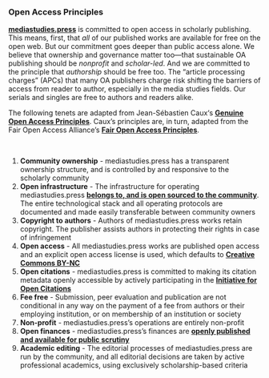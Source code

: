 ### Open Access Principles

**[mediastudies.press](https://github.com/mediastudiespress/organization.git)** is committed to open access in scholarly publishing. This means, first, that *all* of our published works are available for free on the open web. But our commitment goes deeper than public access alone. We believe that ownership and governance matter too—that sustainable OA publishing should be *nonprofit* and *scholar-led*. And we are committed to the principle that *authorship* should be free too. The “article processing charges” (APCs) that many OA publishers charge risk shifting the barriers of access from reader to author, especially in the media studies fields. Our serials and singles are free to authors and readers alike. 

The following tenets are adapted from Jean-Sébastien Caux‘s **[Genuine Open Access Principles](https://jscaux.org/blog/post/2018/05/05/genuine-open-access/)**. Caux’s principles are, in turn, adapted from the Fair Open Access Alliance’s **[Fair Open Access Principles](https://www.fairopenaccess.org/)**.

<br>

1. **Community ownership** - mediastudies.press has a transparent ownership structure, and is controlled by and responsive to the scholarly community
2. **Open infrastructure** - The infrastructure for operating mediastudies.press **[belongs to, and is open sourced to the community](https://github.com/mediastudiespress)**. The entire technological stack and all operating protocols are documented and made easily transferable between community owners
3. **Copyright to authors** - Authors of mediastudies.press works retain copyright. The publisher assists authors in protecting their rights in case of infringement
4. **Open access** - All mediastudies.press works are published open access and an explicit open access license is used, which defaults to **[Creative Commons BY-NC](https://creativecommons.org/licenses/by-nc/4.0/legalcode)**
5. **Open citations** - mediastudies.press is committed to making its citation metadata openly accessible by actively participating in the **[Initiative for Open Citations](https://i4oc.org/)**
6. **Fee free** - Submission, peer evaluation and publication are not conditional in any way on the payment of a fee from authors or their employing institution, or on membership of an institution or society
7. **Non-profit** - mediastudies.press’s operations are entirely non-profit
8. **Open finances** - mediastudies.press’s finances are **[openly published and available for public scrutiny](https://mediastudies.press/transparency)**
9. **Academic editing** - The editorial processes of mediastudies.press are run by the community, and all editorial decisions are taken by active professional academics, using exclusively scholarship-based criteria

[^1]: 